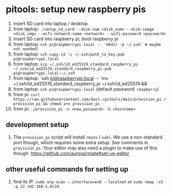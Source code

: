 # pitools: setup new raspberry pis
1. insert SD card into laptop / desktop
1. from laptop: `./setup_sd_card --disk-num <disk_num> --disk-image <disk_img> --wifi-network-name <network> --wifi-password <password>`
1. insert SD card into raspberry pi; boot raspberry pi
1. from laptop: `ssh pi@raspberrypi.local -- 'mkdir -p ~/.ssh' # maybe not needed?`
1. from laptop: `ssh-copy-id -i ~/.ssh/path_to_key.pub pi@raspberrypi.local`
1. from laptop: `scp ~/.ssh/id_ed25519_standard_raspberry_pi ~/.ssh/id_ed25519_standard_raspberry_pi.pub pi@raspberrypi.local:~/.ssh`
1. from laptop: `ssh pi@raspberrypi.local -- 'mv ~/.ssh/id_ed25519_standard_raspberry_pi ~/.ssh/id_ed25519 &&
1. from laptop: `ssh pi@raspberrypi.local` (default password: `raspberry`)
1. from pi: `curl https://raw.githubusercontent.com/dasl-/pitools/main/provision_pi > provision_pi && chmod a+x provision_pi`
1. from pi: `./provision_pi -n <new_password> -h <hostname>`

## development setup
1. The `provision_pi` script will install `rmate` / `subl`. We use a non-standard port though, which requires some extra setup. See comments in `provision_pi`. Your editor may also need a plugin to make use of this though: https://github.com/aurora/rmate#set-up-editor

## other useful commands for setting up
1. find its IP: `sudo arp-scan --interface=en0 --localnet` or `sudo nmap -sS -p 22 192.168.1.0/24`
